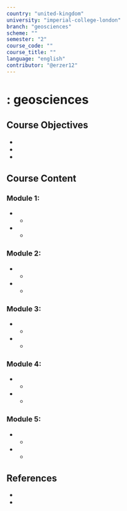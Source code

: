 ```yaml
---
country: "united-kingdom"
university: "imperial-college-london"
branch: "geosciences"
scheme: ""
semester: "2"
course_code: ""
course_title: ""
language: "english"
contributor: "@erzer12"
---
```

# : geosciences

## Course Objectives
* 
* 
* 

## Course Content
### Module 1: 
* 
  - 
* 
  - 

### Module 2: 
* 
  - 
* 
  - 

### Module 3: 
* 
  - 
* 
  - 

### Module 4: 
* 
  - 
* 
  - 

### Module 5: 
* 
  - 
* 
  - 

## References
* 
* 
